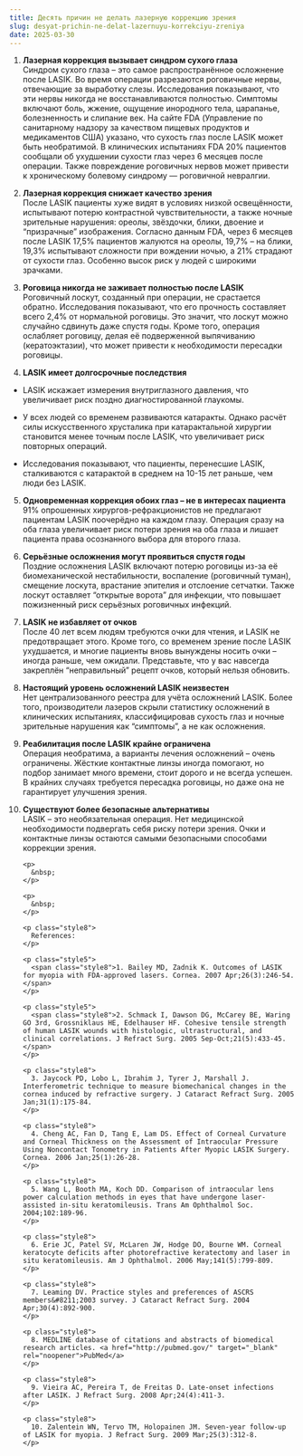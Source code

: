 ```yaml
---
title: Десять причин не делать лазерную коррекцию зрения
slug: desyat-prichin-ne-delat-lazernuyu-korrekciyu-zreniya
date: 2025-03-30
---
```

<ol data-start="65" data-end="1808">
  <li class="" data-start="65" data-end="834">
    <p class="" data-start="68" data-end="834">
      <strong data-start="68" data-end="120">Лазерная коррекция вызывает синдром сухого глаза</strong><br data-start="120" data-end="123" />Синдром сухого глаза – это самое распространённое осложнение после LASIK. Во время операции разрезаются роговичные нервы, отвечающие за выработку слезы. Исследования показывают, что эти нервы никогда не восстанавливаются полностью. Симптомы включают боль, жжение, ощущение инородного тела, царапанье, болезненность и слипание век. На сайте FDA (Управление по санитарному надзору за качеством пищевых продуктов и медикаментов США) указано, что сухость глаз после LASIK может быть необратимой. В клинических испытаниях FDA 20% пациентов сообщали об ухудшении сухости глаз через 6 месяцев после операции. Также повреждение роговичных нервов может привести к хроническому болевому синдрому — роговичной невралгии.
    </p>
  </li>
  
  <li class="" data-start="836" data-end="1331">
    <p class="" data-start="839" data-end="1331">
      <strong data-start="839" data-end="885">Лазерная коррекция снижает качество зрения</strong><br data-start="885" data-end="888" />После LASIK пациенты хуже видят в условиях низкой освещённости, испытывают потерю контрастной чувствительности, а также ночные зрительные нарушения: ореолы, звёздочки, блики, двоение и &#8220;призрачные&#8221; изображения. Согласно данным FDA, через 6 месяцев после LASIK 17,5% пациентов жалуются на ореолы, 19,7% – на блики, 19,3% испытывают сложности при вождении ночью, а 21% страдают от сухости глаз. Особенно высок риск у людей с широкими зрачками.
    </p>
  </li>
  
  <li class="" data-start="1333" data-end="1761">
    <p class="" data-start="1336" data-end="1761">
      <strong data-start="1336" data-end="1390">Роговица никогда не заживает полностью после LASIK</strong><br data-start="1390" data-end="1393" />Роговичный лоскут, созданный при операции, не срастается обратно. Исследования показывают, что его прочность составляет всего 2,4% от нормальной роговицы. Это значит, что лоскут можно случайно сдвинуть даже спустя годы. Кроме того, операция ослабляет роговицу, делая её подверженной выпячиванию (кератоэктазии), что может привести к необходимости пересадки роговицы.
    </p>
  </li>
  
  <li class="" data-start="1763" data-end="1808">
    <p class="" data-start="1766" data-end="1808">
      <strong data-start="1766" data-end="1806">LASIK имеет долгосрочные последствия</strong>
    </p>
  </li>
</ol>

<ul data-start="1809" data-end="2259">
  <li class="" data-start="1809" data-end="1918">
    <p class="" data-start="1811" data-end="1918">
      LASIK искажает измерения внутриглазного давления, что увеличивает риск поздно диагностированной глаукомы.
    </p>
  </li>
  
  <li class="" data-start="1919" data-end="2121">
    <p class="" data-start="1921" data-end="2121">
      У всех людей со временем развиваются катаракты. Однако расчёт силы искусственного хрусталика при катарактальной хирургии становится менее точным после LASIK, что увеличивает риск повторных операций.
    </p>
  </li>
  
  <li class="" data-start="2122" data-end="2259">
    <p class="" data-start="2124" data-end="2259">
      Исследования показывают, что пациенты, перенесшие LASIK, сталкиваются с катарактой в среднем на 10-15 лет раньше, чем люди без LASIK.
    </p>
  </li>
</ul>

<ol start="5" data-start="2261" data-end="4139" data-is-last-node="" data-is-only-node="">
  <li class="" data-start="2261" data-end="2564">
    <p class="" data-start="2264" data-end="2564">
      <strong data-start="2264" data-end="2328">Одновременная коррекция обоих глаз – не в интересах пациента</strong><br data-start="2328" data-end="2331" />91% опрошенных хирургов-рефракционистов не предлагают пациентам LASIK поочерёдно на каждом глазу. Операция сразу на оба глаза увеличивает риск потери зрения на оба глаза и лишает пациента права осознанного выбора для второго глаза.
    </p>
  </li>
  
  <li class="" data-start="2566" data-end="2923">
    <p class="" data-start="2569" data-end="2923">
      <strong data-start="2569" data-end="2622">Серьёзные осложнения могут проявиться спустя годы</strong><br data-start="2622" data-end="2625" />Поздние осложнения LASIK включают потерю роговицы из-за её биомеханической нестабильности, воспаление (роговичный туман), смещение лоскута, врастание эпителия и отслоение сетчатки. Также лоскут оставляет &#8220;открытые ворота&#8221; для инфекции, что повышает пожизненный риск серьёзных роговичных инфекций.
    </p>
  </li>
  
  <li class="" data-start="2925" data-end="3273">
    <p class="" data-start="2928" data-end="3273">
      <strong data-start="2928" data-end="2959">LASIK не избавляет от очков</strong><br data-start="2959" data-end="2962" />После 40 лет всем людям требуются очки для чтения, и LASIK не предотвращает этого. Кроме того, со временем зрение после LASIK ухудшается, и многие пациенты вновь вынуждены носить очки – иногда раньше, чем ожидали. Представьте, что у вас навсегда закреплён &#8220;неправильный&#8221; рецепт очков, который нельзя обновить.
    </p>
  </li>
  
  <li class="" data-start="3275" data-end="3574">
    <p class="" data-start="3278" data-end="3574">
      <strong data-start="3278" data-end="3327">Настоящий уровень осложнений LASIK неизвестен</strong><br data-start="3327" data-end="3330" />Нет централизованного реестра для учёта осложнений LASIK. Более того, производители лазеров скрыли статистику осложнений в клинических испытаниях, классифицировав сухость глаз и ночные зрительные нарушения как &#8220;симптомы&#8221;, а не как осложнения.
    </p>
  </li>
  
  <li class="" data-start="3576" data-end="3903">
    <p class="" data-start="3579" data-end="3903">
      <strong data-start="3579" data-end="3625">Реабилитация после LASIK крайне ограничена</strong><br data-start="3625" data-end="3628" />Операция необратима, а варианты лечения осложнений – очень ограничены. Жёсткие контактные линзы иногда помогают, но подбор занимает много времени, стоит дорого и не всегда успешен. В крайних случаях требуется пересадка роговицы, но даже она не гарантирует улучшения зрения.
    </p>
  </li>
  
  <li class="" data-start="3905" data-end="4139">
    <p class="" data-start="3909" data-end="4139">
      <strong data-start="3909" data-end="3953">Существуют более безопасные альтернативы</strong><br data-start="3953" data-end="3956" />LASIK – это необязательная операция. Нет медицинской необходимости подвергать себя риску потери зрения. Очки и контактные линзы остаются самыми безопасными способами коррекции зрения.
    </p>
    
    <p>
      &nbsp;
    </p>
    
    <p>
      &nbsp;
    </p>
    
    <p class="style8">
      References:
    </p>
    
    <p class="style5">
      <span class="style8">1. Bailey MD, Zadnik K. Outcomes of LASIK for myopia with FDA-approved lasers. Cornea. 2007 Apr;26(3):246-54. </span>
    </p>
    
    <p class="style5">
      <span class="style8">2. Schmack I, Dawson DG, McCarey BE, Waring GO 3rd, Grossniklaus HE, Edelhauser HF. Cohesive tensile strength of human LASIK wounds with histologic, ultrastructural, and clinical correlations. J Refract Surg. 2005 Sep-Oct;21(5):433-45.</span>
    </p>
    
    <p class="style8">
      3. Jaycock PD, Lobo L, Ibrahim J, Tyrer J, Marshall J. Interferometric technique to measure biomechanical changes in the cornea induced by refractive surgery. J Cataract Refract Surg. 2005 Jan;31(1):175-84.
    </p>
    
    <p class="style8">
      4. Cheng AC, Fan D, Tang E, Lam DS. Effect of Corneal Curvature and Corneal Thickness on the Assessment of Intraocular Pressure Using Noncontact Tonometry in Patients After Myopic LASIK Surgery. Cornea. 2006 Jan;25(1):26-28.
    </p>
    
    <p class="style8">
      5. Wang L, Booth MA, Koch DD. Comparison of intraocular lens power calculation methods in eyes that have undergone laser-assisted in-situ keratomileusis. Trans Am Ophthalmol Soc. 2004;102:189-96.
    </p>
    
    <p class="style8">
      6. Erie JC, Patel SV, McLaren JW, Hodge DO, Bourne WM. Corneal keratocyte deficits after photorefractive keratectomy and laser in situ keratomileusis. Am J Ophthalmol. 2006 May;141(5):799-809.
    </p>
    
    <p class="style8">
      7. Leaming DV. Practice styles and preferences of ASCRS members&#8211;2003 survey. J Cataract Refract Surg. 2004 Apr;30(4):892-900.
    </p>
    
    <p class="style8">
      8. MEDLINE database of citations and abstracts of biomedical research articles. <a href="http://pubmed.gov/" target="_blank" rel="noopener">PubMed</a>
    </p>
    
    <p class="style8">
      9. Vieira AC, Pereira T, de Freitas D. Late-onset infections after LASIK. J Refract Surg. 2008 Apr;24(4):411-3.
    </p>
    
    <p class="style8">
      10. Zalentein WN, Tervo TM, Holopainen JM. Seven-year follow-up of LASIK for myopia. J Refract Surg. 2009 Mar;25(3):312-8.
    </p>
  </li>
</ol>
